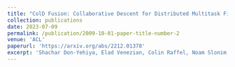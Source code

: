 ```yaml
---
title: "ColD Fusion: Collaborative Descent for Distributed Multitask Finetuning"
collection: publications
date: 2023-07-09
permalink: /publication/2009-10-01-paper-title-number-2
venue: 'ACL'
paperurl: 'https://arxiv.org/abs/2212.01378'
excerpt: 'Shachar Don-Yehiya, Elad Venezian, Colin Raffel, Noam Slonim, Yoav Katz, and [Leshem Choshen](https://ktilana.wixsite.com/leshem-choshen).'
---
```

